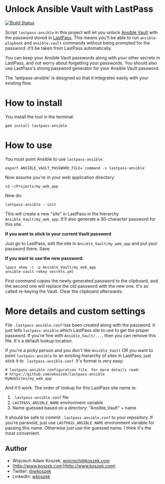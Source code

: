 # Unlock Ansible Vault with LastPass

[![Build Status](https://travis-ci.org/wkoszek/lastpass-ansible.svg?branch=master)](https://travis-ci.org/wkoszek/lastpass-ansible)

Script `lastpass-ansible` in this project will let you unlock [Ansible
Vault][] with the password stored in [LastPass][]. This means you'll be able
to run `ansible-playbook` and `ansible-vault` commands without being
prompted for the password: it'll be taken from LastPass automatically.

You can keep your Ansible Vault passwords along with your other
secrets in LastPass, and not worry about forgetting your passwords.
You should also use LastPass's strong password generator for your Ansible
Vault password.

The 'lastpass-ansible' is designed so that it integrates easily with your
existing flow.

# How to install

You install the tool in the terminal:

	gem install lastpass-ansible

# How to use

You must point Ansible to use `lastpass-ansible`:

	export ANSIBLE_VAULT_PASSWORD_FILE=`command -v lastpass-ansible`

Now assume you're in your web application directory:

	cd ~/Projects/my_web_app

Now do:

	lastpass-ansible --init

This will create a new "site" in LastPass in the hierarchy `Ansible_Vault/my_web_app`.
It'll also generate a 30-character password for this site.

**If you want to stick to your current Vault password**

Just go to LastPass, edit the site in `Ansible_Vault/my_web_app` and put your password there. Save.

**If you want to use the new password:**

	lpass show -c -p Ansible_Vault/my_web_app
	ansible-vault rekey secrets.yml

First command copies the newly generated password to the clipboard, and the second one will replace the old password with the new one. It's so called re-keying the Vault. Clear the clipboard afterwards.


# More details and custom settings

File `.lastpass-ansible.conf` has been created along with the password. It just
tells `lastpass-ansible` which LastPass site to use to get the proper password.
If you're fine with `Ansible_Vault/...`, then you can remove this file. It's a
default lookup location.

If you're a picky person and you don't like `Ansible_Vault` OR you want to
point `lastpass-ansible` to an existing hierarchy of sites in LastPass, just stick it
to `.lastpass-ansible.conf`.  It's format is very easy:

	# lastpass-ansible configuration file. For more details read:
	# https://github.com/wkoszek/lastpass-ansible
	MyWebSites/my_web_app

And it'll work. The order of lookup for this LastPass site name is:

1. `.lastpass-ansible.conf` file
2. `LASTPASS_ANSIBLE_NAME` environment variable
3. Name guessed based on a directory: "Ansible_Vault" + name

It should be safe to commit `.lastpass-ansible.conf` to your repository.
If you're paranoid, just use `LASTPASS_ANSIBLE_NAME` environment variable
for passing this name. Otherwise just use the guessed name. I think it's the
most convenient.

[Ansible Vault]: http://docs.ansible.com/ansible/playbooks_vault.html
[LastPass]: https://www.lastpass.com

## Author

- Wojciech Adam Koszek, [wojciech@koszek.com](mailto:wojciech@koszek.com)
- [http://www.koszek.com](http://www.koszek.com)
- Twitter: [@wkoszek](https://twitter.com/wkoszek)
- LinkedIn: [wkoszek](https://www.linkedin.com/in/wkoszek)
